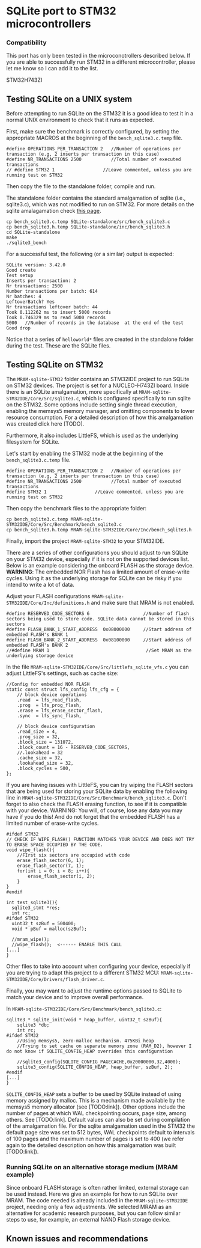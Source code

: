# SQLite port to STM32 microcontrollers

### Compatibility
This port has only been tested in the microconotrollers described below. If you are able to successfully run STM32 in a different microcontroller, please let me know so I can add it to the list.

STM32H743ZI

## Testing SQLite on a UNIX system

Before attempting to run SQLite on the STM32 it is a good idea to test it in a normal UNIX environment to check that it runs as expected.

First, make sure the benchmark is correctly configured, by setting the appropriate MACROS at the beginning of the  `bench_sqlite3.c.temp` file.

```
#define OPERATIONS_PER_TRANSACTION 2   //Number of operations per transaction (e.g, 2 inserts per transaction in this case)
#define NR_TRANSACTIONS 2500           //Total number of executed transactions
// #define STM32 1                  //Leave commented, unless you are running test on STM32
```

Then copy the file to the standalone folder, compile and run. 

The standalone folder contains the standard amalgamation of sqlite (i.e., sqlite3.c), which was not modified to run on STM32. For more details on the sqlite amalagamation check [this page]([https://www.google.com](https://www.sqlite.org/amalgamation.html)https://www.sqlite.org/amalgamation.html).

```
cp bench_sqlite3.c.temp SQLite-standalone/src/bench_sqlite3.c
cp bench_sqlite3.h.temp SQLite-standalone/inc/bench_sqlite3.h
cd SQLite-standalone
make
./sqlite3_bench
```
For a successful test, the following (or a similar) output is expected:
```
SQLite version: 3.42.0
Good create
Test setup
Inserts per transaction: 2
Nr transactions: 2500
Number transactions per batch: 614
Nr batches: 4
LeftoverBatch? Yes
Nr transactions leftover batch: 44
Took 0.112262 ms to insert 5000 records 
Took 0.746329 ms to read 5000 records 
5000   //Number of records in the database  at the end of the test
Good drop
```

Notice that a series of `helloworld*` files are created in the standalone folder during the test. These are the SQLite files.

## Testing SQLite on STM32
The `MRAM-sqlite-STM32` folder contains an STM32IDE project to run SQLite on STM32 devices. The project is set for a NUCLEO-H743ZI board.
Inside there is an SQLite amalgamation, more specifically at `MRAM-sqlite-STM32IDE/Core/Src/sqlite3.c`, which is configured specifically to run sqlite on the STM32.
Some options include setting single thread execution, enabling the memsys5 memory manager, and omitting components to lower resource consumption.
For a detailed description of how this amalgamation was created click here [TODO].

Furthermore, it also includes LittleFS, which is used as the underlying filesystem for SQLite.

Let's start by enabling the STM32 mode at the beginning of the  `bench_sqlite3.c.temp` file.

```
#define OPERATIONS_PER_TRANSACTION 2   //Number of operations per transaction (e.g, 2 inserts per transaction in this case)
#define NR_TRANSACTIONS 2500           //Total number of executed transactions
#define STM32 1                  //Leave commented, unless you are running test on STM32
```

Then copy the benchmark files to the appropriate folder:
```
cp bench_sqlite3.c.temp MRAM-sqlite-STM32IDE/Core/Src/Benchmark/bench_sqlite3.c
cp bench_sqlite3.h.temp MRAM-sqlite-STM32IDE/Core/Inc/bench_sqlite3.h
```

Finally, import the project `MRAM-sqlite-STM32` to your STM32IDE.

There are a series of other configurations you should adjust to run SQLite on your STM32 device, especially if it is not on the supported devices list. Below is an example considering the onboard FLASH as the storage device.
**WARNING**: The embedded NOR Flash has a limited amount of erase-write cycles. Using it as the underlying storage for SQLite can be risky if you intend to write a lot of data.

Adjust your FLASH configurations `MRAM-sqlite-STM32IDE/Core/Inc/definitions.h` and make sure that MRAM is not enabled.
```
#define RESERVED_CODE_SECTORS 6                    //Number of flash sectors being used to store code. SQLite data cannot be stored in this sectors
#define FLASH_BANK_1_START_ADDRESS  0x08000000     //Start address of embedded FLASH's BANK 1
#define FLASH_BANK_2_START_ADDRESS  0x08100000     //Start address of embedded FLASH's BANK 2
//#define MRAM 1                                    //Set MRAM as the underlying storage device
```

In the file `MRAM-sqlite-STM32IDE/Core/Src/littlefs_sqlite_vfs.c` you can adjust LittleFS's settings, such as cache size:

```
//Config for embedded NOR FLASH
static const struct lfs_config lfs_cfg = {
    // block device operations
    .read  = lfs_read_flash,
    .prog  = lfs_prog_flash,
    .erase = lfs_erase_sector_flash,
    .sync  = lfs_sync_flash,

    // block device configuration
    .read_size = 4,
    .prog_size = 32,
    .block_size = 131072,
    .block_count = 16 - RESERVED_CODE_SECTORS,
    //.lookahead = 32
	.cache_size = 32,
    .lookahead_size = 32,
    .block_cycles = 500,
};
```

If you are having issues with LittleFS, you can try wiping the FLASH sectors that are being used for storing your SQLite data by enabling the following line in `MRAM-sqlite-STM32IDE/Core/Src/Benchmark/bench_sqlite3.c`. Don't forget to also check the FLASH erasing function, to see if it is compatible with your device.
WARNING: You will, of course, lose any data you may have if you do this! And do not forget that the embedded FLASH has a limited number of erase-write cycles.

```
#ifdef STM32
// CHECK IF WIPE_FLASH() FUNCTION MATCHES YOUR DEVICE AND DOES NOT TRY TO ERASE SPACE OCCUPIED BY THE CODE.
void wipe_flash(){
	//FIrst six sectors are occupied with code
	erase_flash_sector(6, 1);
	erase_flash_sector(7, 1);
	for(int i = 0; i < 8; i++){
		erase_flash_sector(i, 2);
	}
}
#endif

int test_sqlite3(){
  sqlite3_stmt *res;
  int rc;
#ifdef STM32
  uint32_t szBuf = 500400;
  void * pBuf = malloc(szBuf);

  //mram_wipe();
  //wipe_flash();  <------ ENABLE THIS CALL
[...]
}
```

Other files to take into account when configuring your device, especially if you are trying to adapt this project to a different STM32 MCU: `MRAM-sqlite-STM32IDE/Core/Drivers/flash_driver.c`.

Finally, you may want to adjust the runtime options passed to SQLite to match your device and to improve overall performance.

In `MRAM-sqlite-STM32IDE/Core/Src/Benchmark/bench_sqlite3.c`:

```
sqlite3 * sqlite_init(void * heap_buffer, uint32_t szBuf){
	sqlite3 *db;
	int rc;
#ifdef STM32
	//Using memsys5, zero-malloc mechanism. 475KBi heap
	//Trying to set cache on separate memory zone (RAM_D2), however I do not know if SQLITE_CONFIG_HEAP overrides this configuration

	//sqlite3_config(SQLITE_CONFIG_PAGECACHE,0x20000000,32,4000);
	sqlite3_config(SQLITE_CONFIG_HEAP, heap_buffer, szBuf, 2);
#endif
[...]
}
```
`SQLITE_CONFIG_HEAP` sets a buffer to be used by SQLite instead of using memory assigned by malloc. This is a mechanism made available by the memsys5 memory allocator (see [TODO:link]). 
Other options include the number of pages at which WAL checkpointing occurs, page size, among others. See [TODO:link]. 
Default values can also be set during compilation of the amalgamation file. For the sqlite amalgamation used in the STM32 the default page size was set to 512 bytes, WAL checkpoints default to intervals of 100 pages and the maximum number of pages is set to 400 (we refer again to the detailed description on how this amalgamation was built [TODO:link]).

### Running SQLite on an alternative storage medium (MRAM example)

Since onboard FLASH storage is often rather limited, external storage can be used instead. Here we give an example for how to run SQLite over MRAM. 
The code needed is already included in the `MRAM-sqlite-STM32IDE` project, needing only a few adjustments. We selected MRAM as an alternative for academic research purposes, but you can follow similar steps to use, for example, an external NAND Flash storage device.



## Known issues and recommendations








